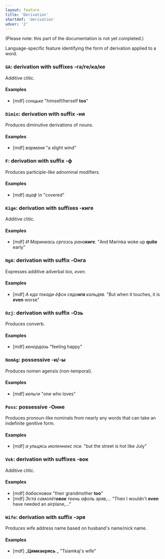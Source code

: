 ```yaml
---
layout: feature
title: 'Derivation'
shortdef: 'derivation'
udver: '2'
---
```


(Please note: this part of the documentation is not yet completed.)

Language-specific feature identifying the form of derivation applied
to a word.

### <a name="GA">`GA`</a>: derivation with suffixes -га/ге/ка/ке

Additive clitic.

#### Examples

* [mdf] _сонцьке_ "himself/herself <b>too</b>"

### <a name="Dimin">`Dimin`</a>: derivation with suffix -ня

Produces diminutive derivations of nouns.

#### Examples

* [mdf] _варманя_ "a slight wind"

### <a name="F">`F`</a>: derivation with suffix -ф

Produces participle-like adnominal modifiers.

#### Examples

* [mdf] _ацаф_ \n "covered"

### <a name="Kige">`Kige`</a>: derivation with suffixes -киге

Additive clitic.

#### Examples

* [mdf] _И Маринкась сргозсь рана<b>киге</b>._ "And Marinka woke up <b>quite</b> early"

### <a name="NgA">`NgA`</a>: derivation with suffix -Онга

Expresses additive adverbal _too, even_.

#### Examples

* [mdf] _А кда токади ёфси сядо<b>нга</b> кальдяв._ "But when it touches, it is <b>even</b> worse"

### <a name="Ozj">`Ozj`</a>: derivation with suffix -Озь

Produces converb.

#### Examples

* [mdf] _кенордазь_ "feeling happy"

### <a name="NomAg">`NomAg`</a>: possessive -и/-ы

Produces nomen agensis (non-temporal).

#### Examples

* [mdf] _кельги_ "one who loves"

### <a name="Poss">`Poss`</a>: possessive -Онне

Produces pronoun-like nominals from nearly any words that can take an indefinite genitive form.

#### Examples

* [mdf] _а ульцясь июленнекс пси._ "but the street is hot like July"

### <a name="Vok">`Vok`</a>: derivation with suffixes -вок

Additive clitic.

#### Examples

* [mdf] _бабасновок_ "their grandmother <b>too</b>"
* [mdf] _Эста самолёт<b>овок</b> теень афоль эряв,..._ "Then I wouldn't <b>even</b> have needed an airplane,..."

### <a name="Wife">`Wife`</a>: derivation with suffix -эря

Produces wife address name based on husband's name/nick name.

#### Examples

* [mdf] _<b>Цямкаерясь</b> _ "Tsiamkaj's wife"

<!-- Interlanguage links updated Čt lis 12 09:43:01 CET 2020 -->
